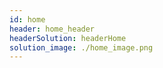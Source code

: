 ```yaml
---
id: home
header: home_header
headerSolution: headerHome
solution_image: ./home_image.png
---
```



<!-- header: home_header -->
<!-- logos: [logo1, logo2, logo3, logo4, logo5, logo6] -->
<!--  -->

<!-- header: home_header
headerSolution : headerHome
solution_image_2: ./Data_Graph.png -->
<!-- cards: [home_card] -->

<!-- featuresMain2: Features_home_2
features2:
  [
    decentralize_the_internet,
    connect_the_world,
    make_data_safe,
    earn_passive_income,
  ] -->
<!-- 
inTheNews: in_the_news
cta: home_cta
solution_image: ./home_image.png -->

<!-- roadmap:
  [roadmap_1, roadmap_2, roadmap_3, roadmap_4] -->

<!--   solution_image: ./home_image_lg.png -->
